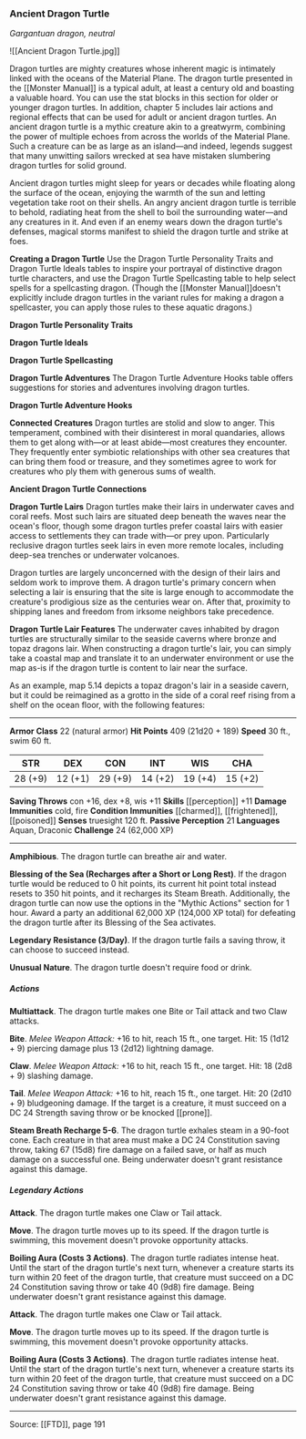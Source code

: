 ### Ancient Dragon Turtle
_Gargantuan dragon, neutral_

![[Ancient Dragon Turtle.jpg]]

Dragon turtles are mighty creatures whose inherent magic is intimately linked with the oceans of the Material Plane. The dragon turtle presented in the [[Monster Manual]] is a typical adult, at least a century old and boasting a valuable hoard. You can use the stat blocks in this section for older or younger dragon turtles. In addition, chapter 5 includes lair actions and regional effects that can be used for adult or ancient dragon turtles. An ancient dragon turtle is a mythic creature akin to a greatwyrm, combining the power of multiple echoes from across the worlds of the Material Plane. Such a creature can be as large as an island—and indeed, legends suggest that many unwitting sailors wrecked at sea have mistaken slumbering dragon turtles for solid ground.

Ancient dragon turtles might sleep for years or decades while floating along the surface of the ocean, enjoying the warmth of the sun and letting vegetation take root on their shells. An angry ancient dragon turtle is terrible to behold, radiating heat from the shell to boil the surrounding water—and any creatures in it. And even if an enemy wears down the dragon turtle's defenses, magical storms manifest to shield the dragon turtle and strike at foes.


**Creating a Dragon Turtle** Use the Dragon Turtle Personality Traits and Dragon Turtle Ideals tables to inspire your portrayal of distinctive dragon turtle characters, and use the Dragon Turtle Spellcasting table to help select spells for a spellcasting dragon. (Though the [[Monster Manual]]doesn't explicitly include dragon turtles in the variant rules for making a dragon a spellcaster, you can apply those rules to these aquatic dragons.)

**Dragon Turtle Personality Traits** 


**Dragon Turtle Ideals** 


**Dragon Turtle Spellcasting** 



**Dragon Turtle Adventures** The Dragon Turtle Adventure Hooks table offers suggestions for stories and adventures involving dragon turtles.

**Dragon Turtle Adventure Hooks** 


**Connected Creatures** Dragon turtles are stolid and slow to anger. This temperament, combined with their disinterest in moral quandaries, allows them to get along with—or at least abide—most creatures they encounter. They frequently enter symbiotic relationships with other sea creatures that can bring them food or treasure, and they sometimes agree to work for creatures who ply them with generous sums of wealth.


**Ancient Dragon Turtle Connections** 



**Dragon Turtle Lairs** Dragon turtles make their lairs in underwater caves and coral reefs. Most such lairs are situated deep beneath the waves near the ocean's floor, though some dragon turtles prefer coastal lairs with easier access to settlements they can trade with—or prey upon. Particularly reclusive dragon turtles seek lairs in even more remote locales, including deep-sea trenches or underwater volcanoes.

Dragon turtles are largely unconcerned with the design of their lairs and seldom work to improve them. A dragon turtle's primary concern when selecting a lair is ensuring that the site is large enough to accommodate the creature's prodigious size as the centuries wear on. After that, proximity to shipping lanes and freedom from irksome neighbors take precedence.

**Dragon Turtle Lair Features** The underwater caves inhabited by dragon turtles are structurally similar to the seaside caverns where bronze and topaz dragons lair. When constructing a dragon turtle's lair, you can simply take a coastal map and translate it to an underwater environment or use the map as-is if the dragon turtle is content to lair near the surface.

As an example, map 5.14 depicts a topaz dragon's lair in a seaside cavern, but it could be reimagined as a grotto in the side of a coral reef rising from a shelf on the ocean floor, with the following features:








---

**Armor Class** 22 (natural armor)
**Hit Points** 409 (21d20 + 189)
**Speed** 30 ft., swim 60 ft.

| STR     | DEX     | CON     | INT     | WIS     | CHA     |
|---------|---------|---------|---------|---------|---------|
| 28 (+9) | 12 (+1) | 29 (+9) | 14 (+2) | 19 (+4) | 15 (+2) |

**Saving Throws** con +16, dex +8, wis +11
**Skills** [[perception]] +11
**Damage Immunities** cold, fire
**Condition Immunities** [[charmed]], [[frightened]], [[poisoned]]
**Senses** truesight 120 ft.
**Passive Perception** 21
**Languages** Aquan, Draconic
**Challenge** 24 (62,000 XP)

---

**Amphibious**. The dragon turtle can breathe air and water.

**Blessing of the Sea (Recharges after a Short or Long Rest)**. If the dragon turtle would be reduced to 0 hit points, its current hit point total instead resets to 350 hit points, and it recharges its Steam Breath. Additionally, the dragon turtle can now use the options in the "Mythic Actions" section for 1 hour. Award a party an additional 62,000 XP (124,000 XP total) for defeating the dragon turtle after its Blessing of the Sea activates.

**Legendary Resistance (3/Day)**. If the dragon turtle fails a saving throw, it can choose to succeed instead.

**Unusual Nature**. The dragon turtle doesn't require food or drink.

##### Actions
**Multiattack**. The dragon turtle makes one Bite or Tail attack and two Claw attacks.

**Bite**. _Melee Weapon Attack:_ +16 to hit, reach 15 ft., one target. Hit: 15 (1d12 + 9) piercing damage plus 13 (2d12) lightning damage.

**Claw**. _Melee Weapon Attack:_ +16 to hit, reach 15 ft., one target. Hit: 18 (2d8 + 9) slashing damage.

**Tail**. _Melee Weapon Attack:_ +16 to hit, reach 15 ft., one target. Hit: 20 (2d10 + 9) bludgeoning damage. If the target is a creature, it must succeed on a DC 24 Strength saving throw or be knocked [[prone]].

**Steam Breath Recharge 5-6**. The dragon turtle exhales steam in a 90-foot cone. Each creature in that area must make a DC 24 Constitution saving throw, taking 67 (15d8) fire damage on a failed save, or half as much damage on a successful one. Being underwater doesn't grant resistance against this damage.

##### Legendary Actions
**Attack**. The dragon turtle makes one Claw or Tail attack.

**Move**. The dragon turtle moves up to its speed. If the dragon turtle is swimming, this movement doesn't provoke opportunity attacks.

**Boiling Aura (Costs 3 Actions)**. The dragon turtle radiates intense heat. Until the start of the dragon turtle's next turn, whenever a creature starts its turn within 20 feet of the dragon turtle, that creature must succeed on a DC 24 Constitution saving throw or take 40 (9d8) fire damage. Being underwater doesn't grant resistance against this damage.

**Attack**. The dragon turtle makes one Claw or Tail attack.

**Move**. The dragon turtle moves up to its speed. If the dragon turtle is swimming, this movement doesn't provoke opportunity attacks.

**Boiling Aura (Costs 3 Actions)**. The dragon turtle radiates intense heat. Until the start of the dragon turtle's next turn, whenever a creature starts its turn within 20 feet of the dragon turtle, that creature must succeed on a DC 24 Constitution saving throw or take 40 (9d8) fire damage. Being underwater doesn't grant resistance against this damage.


---

Source: [[FTD]], page 191